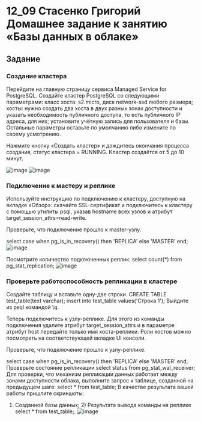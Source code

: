 # 12_09 Стасенко Григорий Домашнее задание к занятию «Базы данных в облаке»

## Задание
### Создание кластера
Перейдите на главную страницу сервиса Managed Service for PostgreSQL.
Создайте кластер PostgreSQL со следующими параметрами:
класс хоста: s2.micro, диск network-ssd любого размера;
хосты: нужно создать два хоста в двух разных зонах доступности и указать необходимость публичного доступа, то есть публичного IP адреса, для них;
установите учётную запись для пользователя и базы.
Остальные параметры оставьте по умолчанию либо измените по своему усмотрению.

Нажмите кнопку «Создать кластер» и дождитесь окончания процесса создания, статус кластера = RUNNING. Кластер создаётся от 5 до 10 минут.

![image](https://github.com/Nightnek/HW12_09/assets/127677631/bb2efc83-4682-4f9f-90c3-569fff511df5)
![image](https://github.com/Nightnek/HW12_09/assets/127677631/b30630e9-0a11-49d4-b74c-8de0226ae9b9)


### Подключение к мастеру и реплике
Используйте инструкцию по подключению к кластеру, доступную на вкладке «Обзор»: cкачайте SSL-сертификат и подключитесь к кластеру с помощью утилиты psql, указав hostname всех узлов и атрибут target_session_attrs=read-write.

Проверьте, что подключение прошло к master-узлу.

select case when pg_is_in_recovery() then 'REPLICA' else 'MASTER' end;
![image](https://github.com/Nightnek/HW12_09/assets/127677631/fafaa338-8ea7-4485-b070-1f67d9b99592)


Посмотрите количество подключенных реплик:
select count(*) from pg_stat_replication;
![image](https://github.com/Nightnek/HW12_09/assets/127677631/5cdfe00a-212b-481f-8c31-44079fa133aa)


### Проверьте работоспособность репликации в кластере
Создайте таблицу и вставьте одну-две строки.
CREATE TABLE test_table(text varchar);
insert into test_table values('Строка 1');
Выйдите из psql командой \q.

Теперь подключитесь к узлу-реплике. Для этого из команды подключения удалите атрибут target_session_attrs и в параметре атрибут host передайте только имя хоста-реплики. Роли хостов можно посмотреть на соответствующей вкладке UI консоли.

Проверьте, что подключение прошло к узлу-реплике.

select case when pg_is_in_recovery() then 'REPLICA' else 'MASTER' end;
Проверьте состояние репликации
select status from pg_stat_wal_receiver;
Для проверки, что механизм репликации данных работает между зонами доступности облака, выполните запрос к таблице, созданной на предыдущем шаге:
select * from test_table;
В качестве результата вашей работы пришлите скриншоты:

1) Созданной базы данных; 2) Результата вывода команды на реплике select * from test_table;.
![image](https://github.com/Nightnek/HW12_09/assets/127677631/ae3061c5-1d7b-4ddd-9f89-83d896686cf7)

